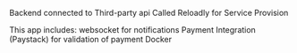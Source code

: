 Backend connected to Third-party api Called Reloadly for Service Provision

This app includes:
websocket for notifications
Payment Integration (Paystack) for validation of payment
Docker
